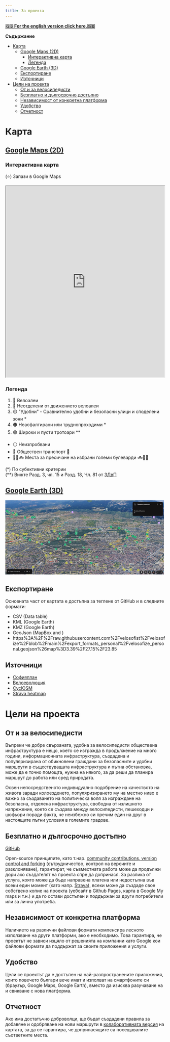 ```yaml
---
title: За проекта
---
```


[**🇬🇧 For the english version click here.🇬🇧**](/en/index.html)

**Съдържание**

- [Карта](#карта)
  - [Google Maps (2D)](#google-maps-2d)
    - [Интерактивна карта](#интерактивна-карта)
    - [Легенда](#легенда)
  - [Google Earth (3D)](#google-earth-3d)
  - [Експортиране](#експортиране)
  - [Източници](#източници)
- [Цели на проекта](#цели-на-проекта)
  - [От и за велосипедисти](#от-и-за-велосипедисти)
  - [Безплатно и дългосрочно достъпно](#безплатно-и-дългосрочно-достъпно)
  - [Независимост от конкретна платформа](#независимост-от-конкретна-платформа)
  - [Удобство](#удобство)
  - [Отчетност](#отчетност)

# Карта

## [Google Maps (2D)](https://www.google.com/maps/d/u/0/edit?mid=13Ke06MOSLTuBBbr2ITKNV7kLhs_v2Qc&usp=sharing)

### Интерактивна карта

(⭐) Запази в Google Maps

<iframe src="https://www.google.com/maps/d/u/0/embed?mid=13Ke06MOSLTuBBbr2ITKNV7kLhs_v2Qc&ehbc=2E312F" width="500" height="600"></iframe>

### Легенда

1. 🔵 Велоалеи
2. 🔵 Неотделени от движението велоалеи
3. 🟡 "Удобни" - Сравнително удобни и безопасни улици и споделени зони *
4. 🟠 Неасфалтирани или труднопроходими *
5. 🟣 Широки и пусти тротоари **

- ⚪ Неизпробвани
- 🚉 Обществен транспорт 🚉
- 🚶‍♂️🚲 Места за пресичане на избрани големи булеварди 🚲🚶‍♂️

(*) По субективни критерии \
(**) Вижте Разд. 3, чл. 15 и Разд. 18, Чл. 81 от [ЗДвП](/bg/rulebooks.html#здвп---закон-за-движение-по-пътищата)

## [Google Earth (3D)](https://earth.google.com/web/@42.68536362,23.34252187,551.21893103a,13559.28278408d,35y,-0h,0t,0r/data=CgRCAggBMigKJgokCiAxM0tlMDZNT1NMVHVCQmJyMklUS05WN2tMaHNfdjJRYyACOgMKATBCAggASggI3rfSkgMQAQ)

<img src="../attachments/earth_view.png" alt="Alt Text" width="500">

## Експортиране

Основната част от картата е достъпна за теглене от GitHub и в следните формати:
- CSV (Data table)
- KML (Google Earth)
- KMZ (Google Earth)
- GeoJson (MapBox and )
- https%3A%2F%2Fraw.githubusercontent.com%2Fvelosofist%2Fvelosofize%2Fblob%2Fmain%2Fexport_formats_personal%2Fvelosofize_personal.geojson%26map%3D3.39%2F27.15%2F23.85

## Източници

- [Софияплан](https://sofiaplan.bg/portfolio/velosipednodvijenie/)
- [Велоеволюция](https://velobg.org/infrastructure/bikelines-sofia)
- [CyclOSM](https://www.cyclosm.org/#map=8/42.604/25.620/cyclosm)
- [Strava heatmap](https://www.strava.com/maps/global-heatmap?sport=Ride&style=standard&terrain=false&labels=true&poi=true&cPhotos=true&gColor=mobileblue&gOpacity=100#7.64/42.856/25.244)

# Цели на проекта

## От и за велосипедисти

Въпреки че добре свързаната, удобна за велосипедисти обществена инфраструктура е нещо, което се изгражда в продължение на много години, информационната инфраструктура, създадена и популяризирана от обикновени граждани за безопасните и удобни маршрути в съществуващата инфраструктура и пътна обстановка, може да е точно помощта, нужна на някого, за да реши да планира маршрут до работа или сред природата.

Освен непосредственото индивидуално подобрение на качеството на живота заради колоезденето, популяризирането му на местно ниво е важно за създаването на политическа воля за изграждане на безопасна, отделена инфраструктура, свободна от излишното напрежение, което се създава между велосипедисти, пешеходци и шофьори поради факта, че неизбежно си пречим един на друг в настоящите пътни условия в големите градове.

## Безплатно и дългосрочно достъпно

[GitHub](https://github.com/velosofist/velosofize)

Open-source принципите, като т.нар. [community contributions, version control and forking](https://opensource.guide/bg/starting-a-project/) (сътрудничество, контрол на версиите и разклоняване), гарантират, че съвместната работа може да продължи дори ако създателят на проекта спре да допринася. За разлика от услуга, която може да бъде направена платена или недостъпна във всеки един момент (като напр. [Strava](/velosofize/bg/alternatives.html#Strava)), всеки може да създаде свое собствено копие на проекта (уебсайт в Github Pages, карта в Google My maps и т.н.) и да го остави достъпен и поддържан за други потребители или за лична употреба.

## Независимост от конкретна платформа

Наличието на различни файлови формати компенсира лесното използване на други платформи, ако е необходимо. Това гарантира, че проектът не зависи изцяло от решенията на компании като Google кои файлови формати да поддържат за своите приложения и услуги.

## Удобство

Цели се проектът да е достъпен на най-разпространените приложения, които повечето българи вече имат и изполват на смартфоните си (браузър, Google Maps, Google Earth), вместо да изисква разучаване на и свикване с нова платформа.

## Отчетност

Ако има достатъчно доброволци, ще бъдат създадени правила за добавяне и одобряване на нови маршрути в [колаборативната версия](/velosofize/en/for_contributors.html) на картата, за да се гарантира, че допринасящите са посещавалите съответните места.

